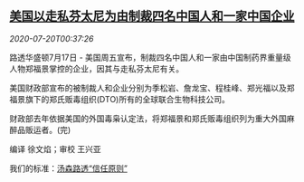<!--1595206541000-->
[美国以走私芬太尼为由制裁四名中国人和一家中国企业](https://cn.reuters.com/article/usa-sanctions-chinese-0717-fri-idCNKCS24L01M)
------

<div><i>2020-07-20T00:37:26</i></div><div class="StandardArticleBody_body"><p>路透华盛顿7月17日 - 美国周五宣布，制裁四名中国人和一家由中国制药界重量级人物郑福景掌控的企业，因其与走私芬太尼有关。 </p><p>美国财政部宣布的被制裁人和企业分别为季松岩、詹龙宝、程桂峰、郑光福以及郑福景旗下的郑氏贩毒组织(DTO)所有的全球联合生物科技公司。 </p><p>财政部去年依据美国的外国毒枭认定法，将郑福景和郑氏贩毒组织列为重大外国麻醉品贩运者。(完) </p><div class="Attribution_container"><div class="Attribution_attribution"><p class="Attribution_content">编译 徐文焰；审校 王兴亚 </p></div></div><div class="StandardArticleBody_trustBadgeContainer"><span class="StandardArticleBody_trustBadgeTitle">我们的标准：</span><span class="trustBadgeUrl"><a href="https://www.thomsonreuters.cn/content/dam/openweb/documents/pdf/china/brochures/about-us-1.pdf">汤森路透“信任原则”</a></span></div></div>
